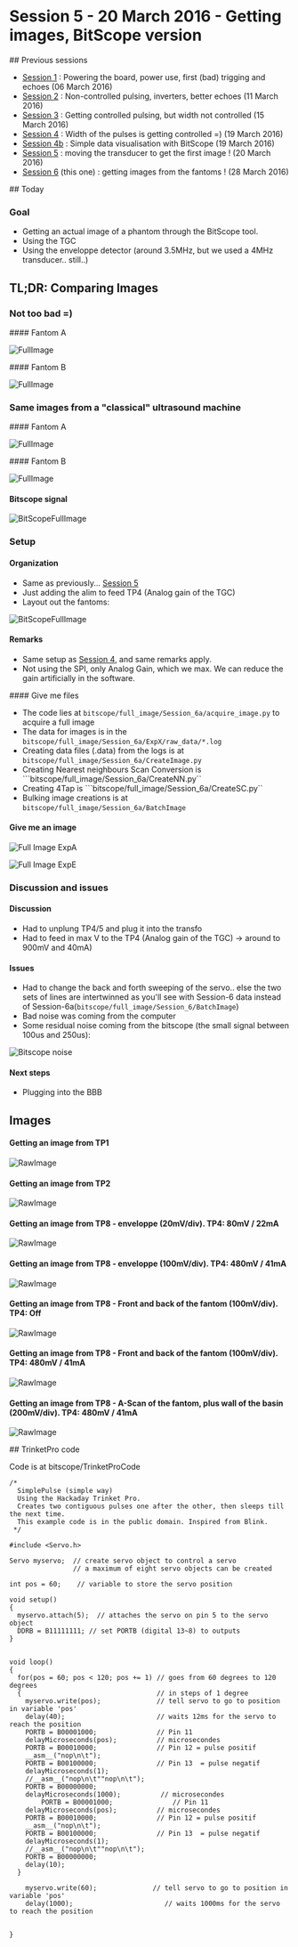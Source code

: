 # Session 5 - 20 March 2016 - Getting images, BitScope version

## Previous sessions

- [Session 1](Session_1.md) : Powering the board, power use, first (bad) trigging and echoes (06 March 2016)
- [Session 2](Session_2.md) : Non-controlled pulsing, inverters, better echoes (11 March 2016)
- [Session 3](Session_3.md) : Getting controlled pulsing, but width not controlled (15 March 2016)
- [Session 4](Session_4.md) : Width of the pulses is getting controlled =) (19 March 2016)
- [Session 4b](Session_4b.md) : Simple data visualisation with BitScope (19 March 2016)
- [Session 5](Session_5.md) : moving the transducer to get the first image ! (20 March 2016)
- [Session 6](Session_6.md) (this one) : getting images from the fantoms ! (28 March 2016)

## Today

### Goal
* Getting an actual image of a phantom through the BitScope tool.
* Using the TGC
* Using the enveloppe detector (around 3.5MHz, but we used a 4MHz transducer.. still..)

## TL;DR: Comparing Images
### Not too bad =)

#### Fantom A

![FullImage](/Images/Session_6/ExpA.data-DEC4-SC.png)

#### Fantom B

![FullImage](/Images/Session_6/ExpE.data-DEC4-SC.png)

### Same images from a "classical" ultrasound machine

#### Fantom A

![FullImage](/Images/Session_6/IMG_2427.JPG)

#### Fantom B

![FullImage](/Images/Session_6/IMG_2428.JPG)


#### Bitscope signal

![BitScopeFullImage](/Images/Session_6/BitScopeSignal.png)

### Setup
#### Organization

- Same as previously... [Session 5](Session_5.md)
- Just adding the alim to feed TP4 (Analog gain of the TGC)
- Layout out the fantoms:

![BitScopeFullImage](/Images/Session_6/IMG_2416.JPG)


#### Remarks 
- Same setup as [Session 4](Session_4.md), and same remarks apply.
- Not using the SPI, only Analog Gain, which we max. We can reduce the gain artificially in the software.

#### Give me files

- The code lies at ```bitscope/full_image/Session_6a/acquire_image.py``` to acquire a full image
- The data for images is in the ```bitscope/full_image/Session_6a/ExpX/raw_data/*.log```
- Creating data files (.data) from the logs is at ```bitscope/full_image/Session_6a/CreateImage.py```
- Creating Nearest neighbours Scan Conversion is ```bitscope/full_image/Session_6a/CreateNN.py``
- Creating 4Tap is ```bitscope/full_image/Session_6a/CreateSC.py``
- Bulking image creations is at ```bitscope/full_image/Session_6a/BatchImage```

#### Give me an image

![Full Image ExpA](/Images/Session_6/ExpA.data-DEC4-SC.png)

![Full Image ExpE](/Images/Session_6/ExpE.data-DEC4-SC.png)

### Discussion and issues

#### Discussion
- Had to unplung TP4/5 and plug it into the transfo
- Had to feed in max V to the TP4 (Analog gain of the TGC) -> around to 900mV and 40mA)

#### Issues
- Had to change the back and forth sweeping of the servo.. else the two sets of lines are intertwinned as you'll see with Session-6 data instead of Session-6a(```bitscope/full_image/Session_6/BatchImage```)
- Bad noise was coming from the computer 
- Some residual noise coming from the bitscope (the small signal between 100us and 250us):

![Bitscope noise](/Images/Session_6/BitScopeSignal.png)

#### Next steps
- Plugging into the BBB

## Images
#### Getting an image from TP1
![RawImage](/Images/Session_6/TEK0001.JPG)

#### Getting an image from TP2
![RawImage](/Images/Session_6/TEK0002.JPG)

#### Getting an image from TP8 - enveloppe (20mV/div). TP4: 80mV / 22mA
![RawImage](/Images/Session_6/TEK0004.JPG)

#### Getting an image from TP8 - enveloppe (100mV/div). TP4: 480mV / 41mA
![RawImage](/Images/Session_6/TEK0007.JPG)

#### Getting an image from TP8 - Front and back of the fantom (100mV/div). TP4: Off
![RawImage](/Images/Session_6/TEK0009.JPG)

#### Getting an image from TP8 - Front and back of the fantom (100mV/div). TP4: 480mV / 41mA
![RawImage](/Images/Session_6/TEK0010.JPG)

#### Getting an image from TP8 - A-Scan of the fantom, plus wall of the basin (200mV/div). TP4: 480mV / 41mA
![RawImage](/Images/Session_6/TEK0015.JPG)

## TrinketPro code

Code is at bitscope/TrinketProCode

```
/*
  SimplePulse (simple way)
  Using the Hackaday Trinket Pro.
  Creates two contiguous pulses one after the other, then sleeps till the next time.
  This example code is in the public domain. Inspired from Blink.
 */

#include <Servo.h> 
 
Servo myservo;  // create servo object to control a servo 
                // a maximum of eight servo objects can be created 
 
int pos = 60;    // variable to store the servo position 
 
void setup() 
{ 
  myservo.attach(5);  // attaches the servo on pin 5 to the servo object 
  DDRB = B11111111; // set PORTB (digital 13~8) to outputs 
} 
 
 
void loop() 
{ 
  for(pos = 60; pos < 120; pos += 1) // goes from 60 degrees to 120 degrees 
  {                                  // in steps of 1 degree 
    myservo.write(pos);              // tell servo to go to position in variable 'pos' 
    delay(40);                       // waits 12ms for the servo to reach the position 
    PORTB = B00001000;               // Pin 11
    delayMicroseconds(pos);          // microsecondes
    PORTB = B00010000;               // Pin 12 = pulse positif
    __asm__("nop\n\t");
    PORTB = B00100000;               // Pin 13  = pulse negatif
    delayMicroseconds(1);
    //__asm__("nop\n\t""nop\n\t");
    PORTB = B00000000;
    delayMicroseconds(1000);          // microsecondes
        PORTB = B00001000;               // Pin 11
    delayMicroseconds(pos);          // microsecondes
    PORTB = B00010000;               // Pin 12 = pulse positif
    __asm__("nop\n\t");
    PORTB = B00100000;               // Pin 13  = pulse negatif
    delayMicroseconds(1);
    //__asm__("nop\n\t""nop\n\t");
    PORTB = B00000000;
    delay(10);   
  } 
                              
    myservo.write(60);              // tell servo to go to position in variable 'pos' 
    delay(1000);                       // waits 1000ms for the servo to reach the position 
    
  
} 

```
